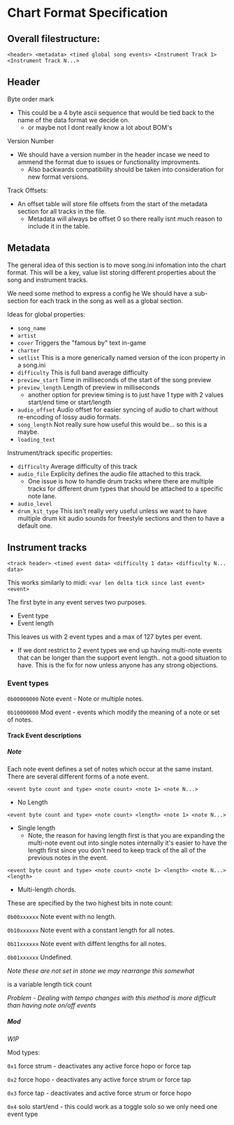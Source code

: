 # Chart Format Specification

## Overall filestructure:

`<header> <metadata> <timed global song events> <Instrument Track 1> <Instrument Track N...>`


## Header

Byte order mark
- This could be a 4 byte ascii sequence that would be tied back to the name of the data format we decide on.
  - or maybe not I dont really know a lot about BOM's

Version Number
- We should have a version number in the header incase we need to ammend the format due to issues or functionality improvments.
  - Also backwards compatibility should be taken into consideration for new format versions.

Track Offsets:
- An offset table will store file offsets from the start of the metadata section for all tracks in the file.
  - Metadata will always be offset 0 so there really isnt much reason to include it in the table.


## Metadata

The general idea of this section is to move song.ini infomation into the chart format.
This will be a key, value list storing different properties about the song and instrument tracks.


We need some method to express a config he
We should have a sub-section for each track in the song as well as a global section.

Ideas for global properties:
- `song_name`
- `artist`
- `cover` Triggers the "famous by" text in-game
- `charter`
- `setlist` This is a more generically named version of the icon property in a song.ini
- `difficulty` This is full band average difficulty
- `preview_start` Time in milliseconds of the start of the song preview
- `preview_length` Length of preview in milliseconds
  - another option for preview timing is to just have 1 type with 2 values start/end time or start/length
- `audio_offset` Audio offset for easier syncing of audio to chart without re-encoding of lossy audio formats.
- `song_length` Not really sure how useful this would be... so this is a maybe.
- `loading_text`

Instrument/track specific properties:
- `difficulty` Average difficulty of this track
- `audio_file` Explicity defines the audio file attached to this track.
  - One issue is how to handle drum tracks where there are multiple tracks for different drum types that should be attached to a specific note lane.
- `audio_level`
- `drum_kit_type` This isn't really very useful unless we want to have multiple drum kit audio sounds for freestyle sections and then to have a default one.



## Instrument tracks

`<track header> <timed event data> <difficulty 1 data> <difficulty N... data>`
    
This works similarly to midi:
`<var len delta tick since last event> <event>`

The first byte in any event serves two purposes.
- Event type
- Event length

This leaves us with 2 event types and a max of 127 bytes per event.
  - If we dont restrict to 2 event types we end up having multi-note events that can be longer than the support event length.. not a good situation to have. This is the fix for now unless anyone has any strong objections.

### Event types

`0b00000000` Note event - Note or multiple notes.

`0b10000000` Mod event - events which modify the meaning of a note or set of notes.



#### Track Event descriptions

##### Note
Each note event defines a set of notes which occur at the same instant. There are several different forms of a note event.

`<event byte count and type> <note count> <note 1> <note N...>`
- No Length

`<event byte count and type> <note count> <length> <note 1> <note N...>`
- Single length
  - Note, the reason for having length first is that you are expanding the multi-note event out into single notes internally it's easier to have the length first since you don't need to keep track of the all of the previous notes in the event.

`<event byte count and type> <note count> <note 1> <length> <note N...> <length>`
- Multi-length chords.

These are specified by the two highest bits in note count:

`0b00xxxxxx` Note event with no length.

`0b10xxxxxx` Note event with a constant length for all notes.

`0b11xxxxxx` Note event with diffent lengths for all notes.

`0b01xxxxxx` Undefined.

*Note these are not set in stone we may rearrange this somewhat*

<length> is a variable length tick count

*Problem - Dealing with tempo changes with this method is more difficult than having note on/off events* 


##### Mod

*WIP*

Mod types:

`0x1` force strum - deactivates any active force hopo or force tap

`0x2` force hopo - deactivates any active force strum or force tap

`0x3` force tap - deactivates and active force strum or force hopo

`0x4` solo start/end - this could work as a toggle solo so we only need one event type
